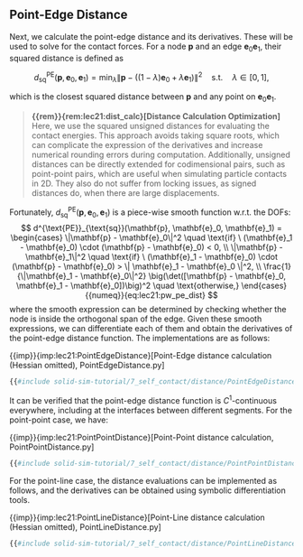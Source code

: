 ## Point-Edge Distance

Next, we calculate the point-edge distance and its derivatives. These will be used to solve for the contact forces. For a node $\mathbf{p}$ and an edge $\mathbf{e}_0 \mathbf{e}_1$, their squared distance is defined as

$$
d^{\text{PE}}_{\text{sq}}(\mathbf{p}, \mathbf{e}_0, \mathbf{e}_1) =  \min_\lambda \|\mathbf{p} - ((1 - \lambda)\mathbf{e}_0 +  \lambda \mathbf{e}_1)\|^2 \quad \text{s.t.} \quad \lambda \in [0,1],
$$

which is the closest squared distance between $\mathbf{p}$ and any point on $\mathbf{e}_0 \mathbf{e}_1$.

> **{{rem}}{rem:lec21:dist_calc}[Distance Calculation Optimization]**
> Here, we use the squared unsigned distances for evaluating the contact energies. This approach avoids taking square roots, which can complicate the expression of the derivatives and increase numerical rounding errors during computation. Additionally, unsigned distances can be directly extended for codimensional pairs, such as point-point pairs, which are useful when simulating particle contacts in 2D. They also do not suffer from locking issues, as signed distances do, when there are large displacements.

Fortunately, $d^{\text{PE}}_{\text{sq}}(\mathbf{p}, \mathbf{e}_0, \mathbf{e}_1)$ is a piece-wise smooth function w.r.t. the DOFs:
$$
d^{\text{PE}}_{\text{sq}}(\mathbf{p}, \mathbf{e}_0, \mathbf{e}_1) = 
\begin{cases}
    \|\mathbf{p} - \mathbf{e}_0\|^2  \quad \text{if} \ (\mathbf{e}_1 - \mathbf{e}_0) \cdot (\mathbf{p} - \mathbf{e}_0) < 0, \\
    \|\mathbf{p} - \mathbf{e}_1\|^2  \quad \text{if} \ (\mathbf{e}_1 - \mathbf{e}_0) \cdot (\mathbf{p} - \mathbf{e}_0) > \| \mathbf{e}_1 - \mathbf{e}_0 \|^2, \\
    \frac{1}{\|\mathbf{e}_1 - \mathbf{e}_0\|^2} \big(\det([\mathbf{p} - \mathbf{e}_0, \mathbf{e}_1 - \mathbf{e}_0])\big)^2  \quad \text{otherwise,}
\end{cases}
{{numeq}}{eq:lec21:pw_pe_dist}
$$
where the smooth expression can be determined by checking whether the node is inside the orthogonal span of the edge. Given these smooth expressions, we can differentiate each of them and obtain the derivatives of the point-edge distance function. The implementations are as follows:

{{imp}}{imp:lec21:PointEdgeDistance}[Point-Edge distance calculation (Hessian omitted), PointEdgeDistance.py]
```python
{{#include solid-sim-tutorial/7_self_contact/distance/PointEdgeDistance.py:PE_val_grad}}
```
It can be verified that the point-edge distance function is $C^1$-continuous everywhere, including at the interfaces between different segments. For the point-point case, we have:

{{imp}}{imp:lec21:PointPointDistance}[Point-Point distance calculation, PointPointDistance.py]
```python
{{#include solid-sim-tutorial/7_self_contact/distance/PointPointDistance.py}}
```

For the point-line case, the distance evaluations can be implemented as follows, and the derivatives can be obtained using symbolic differentiation tools.

{{imp}}{imp:lec21:PointLineDistance}[Point-Line distance calculation (Hessian omitted), PointLineDistance.py]
```python
{{#include solid-sim-tutorial/7_self_contact/distance/PointLineDistance.py:PL_val_grad}}
```
